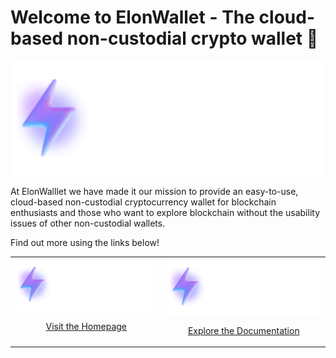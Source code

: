 # Welcome to ElonWallet - The cloud-based non-custodial crypto wallet 👋

<div align="center">
  <img alt="Banner" src="/images/ElonWallet.png"/>
</div>

At ElonWalllet we have made it our mission to provide an easy-to-use, cloud-based non-custodial cryptocurrency wallet for blockchain enthusiasts and those who want to explore blockchain without the usability issues of other non-custodial wallets. 

Find out more using the links below!

<table cellpadding="0">
  <tr style="padding: 0">
    <td valign="top">
      <a href="https://elonwallet.io" width="40%">
        <img alt="homepage" src="/images/ElonWallet.png"/>
        <p align="center">
          Visit the Homepage
        </p>
      </a>
    </td>
    <td valign="top">
      <a href="https://docs.elonwallet.io" width="40%">
        <img alt="homepage" src="/images/ElonWallet.png"/>
        <p align="center">
          Explore the Documentation
        </p>
      </a>
    </td>
  </tr>
</table>
